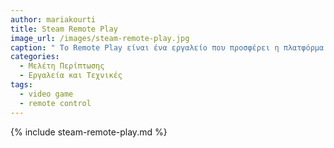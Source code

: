 ```yaml
---
author: mariakourti
title: Steam Remote Play
image_url: /images/steam-remote-play.jpg
caption: " Το Remote Play είναι ένα εργαλείο που προσφέρει η πλατφόρμα του Steam. Επιτρέπει την εκκίνηση παιχνιδιών σε έναν υπολογιστή, ενώ αυτά παίζονται παράλληλα και από άλλες συσκευές που είναι συνδεδεμένες στο Steam. Το Remote Play Together, επιτρέπει την πρόσκληση φίλων Steam για συμμετοχή σε τοπικές συνεδρίες εξ αποστάσεως, χωρίς να χρειάζεται να κατέχουν ή να ξεκινούν οι ίδιοι το παιχνίδι."
categories:
  - Μελέτη Περίπτωσης
  - Εργαλεία και Τεχνικές
tags:
  - video game
  - remote control
---
```


{% include steam-remote-play.md %}
